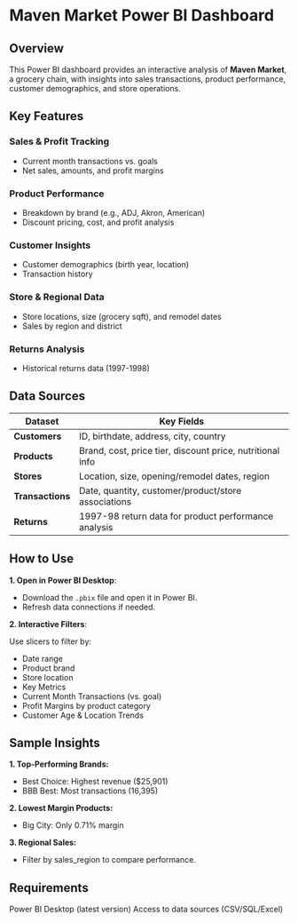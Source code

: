# Maven Market Power BI Dashboard
## Overview
This Power BI dashboard provides an interactive analysis of **Maven Market**, a grocery chain, with insights into sales transactions, product performance, customer demographics, and store operations.

## Key Features
### Sales & Profit Tracking
- Current month transactions vs. goals
- Net sales, amounts, and profit margins

### Product Performance
- Breakdown by brand (e.g., ADJ, Akron, American)
- Discount pricing, cost, and profit analysis

### Customer Insights
- Customer demographics (birth year, location)
- Transaction history

### Store & Regional Data
- Store locations, size (grocery sqft), and remodel dates
- Sales by region and district

### Returns Analysis
- Historical returns data (1997-1998)

## Data Sources
| Dataset          | Key Fields                                                                 |
|------------------|---------------------------------------------------------------------------|
| **Customers**    | ID, birthdate, address, city, country                                     |
| **Products**     | Brand, cost, price tier, discount price, nutritional info                 |
| **Stores**       | Location, size, opening/remodel dates, region                             |
| **Transactions** | Date, quantity, customer/product/store associations                       |
| **Returns**      | 1997-98 return data for product performance analysis                      |

## How to Use
**1. Open in Power BI Desktop**:
- Download the ```.pbix``` file and open it in Power BI.
- Refresh data connections if needed.

**2. Interactive Filters**:

Use slicers to filter by:
- Date range
- Product brand
- Store location
- Key Metrics
- Current Month Transactions (vs. goal)
- Profit Margins by product category
- Customer Age & Location Trends

## Sample Insights
**1. Top-Performing Brands:**
- Best Choice: Highest revenue ($25,901)
- BBB Best: Most transactions (16,395)

**2. Lowest Margin Products:**
- Big City: Only 0.71% margin

**3. Regional Sales:**
- Filter by sales_region to compare performance.

## Requirements
Power BI Desktop (latest version)
Access to data sources (CSV/SQL/Excel)
